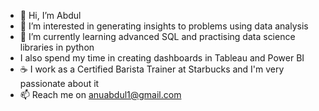 - 👋 Hi, I’m Abdul
- 👀 I’m interested in generating insights to problems using data analysis
- 🌱 I’m currently learning advanced SQL and practising data science libraries in python
- I also spend my time in creating dashboards in Tableau and Power BI
- :coffee: I work as a Certified Barista Trainer at Starbucks and I'm very passionate about it
- 📫 Reach me on anuabdul1@gmail.com

<!---
abduljepg/abduljepg is a ✨ special ✨ repository because its `README.md` (this file) appears on your GitHub profile.
You can click the Preview link to take a look at your changes.
--->
